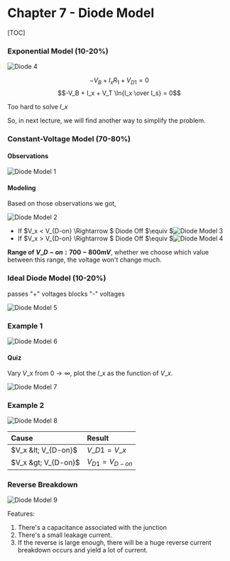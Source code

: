 # Chapter 7 - Diode Model



\[TOC\]

### Exponential Model \(10-20%\)

![Diode 4](http://pcih4qs1o.bkt.clouddn.com/Diode%204.jpg)

$$-V_B + I_xR_1 +V_{D1} =0$$ $$-V_B + I_x + V_T \ln{I_x \over I_s} = 0$$

Too hard to solve $I\_x$

So, in next lecture, we will find another way to simplify the problem.

### Constant-Voltage Model \(70-80%\)

#### Observations

![Diode Model 1](http://pcih4qs1o.bkt.clouddn.com/Diode%20Model%201.jpg)

#### Modeling

Based on those observations we got,

![Diode Model 2](http://pcih4qs1o.bkt.clouddn.com/Diode%20Model%202.jpg)

* If $V_x &lt; V_{D-on} \Rightarrow $ Diode Off $\equiv $![Diode Model 3](http://pcih4qs1o.bkt.clouddn.com/Diode%20Model%203.jpg)
* If $V_x &gt; V_{D-on} \Rightarrow $ Diode Off $\equiv $![Diode Model 4](http://pcih4qs1o.bkt.clouddn.com/Diode%20Model%204.jpg)

**Range of $V\_{D-on} :700 - 800 mV$**, whether we choose which value between this range, the voltage won't change much.

### Ideal Diode Model \(10-20%\)

passes "+" voltages blocks "-" voltages

![Diode Model 5](http://pcih4qs1o.bkt.clouddn.com/Diode%20Model%205.jpg)

### Example 1

![Diode Model 6](http://pcih4qs1o.bkt.clouddn.com/Diode%20Model%206.jpg)

#### Quiz

Vary $V\_x$ from $0 \rightarrow \infty$, plot the $I\_x$ as the function of $V\_x$.

![Diode Model 7](http://pcih4qs1o.bkt.clouddn.com/Diode%20Model%207.jpg)

### Example 2

![Diode Model 8](http://pcih4qs1o.bkt.clouddn.com/Diode%20Model%208.jpg)

| Cause | Result |
| :--- | :--- |
| $V_x &lt; V_{D-on}$ | $V\_{D1} = V\_x$ |
| $V_x &gt; V_{D-on}$ | $V_{D1} = V_{D-on}$ |

### Reverse Breakdown

![Diode Model 9](http://pcih4qs1o.bkt.clouddn.com/Diode%20Model%209.jpg)

Features:

1. There's a capacitance associated with the junction
2. There's a small leakage current.
3. If the reverse is large enough, there will be a huge reverse current breakdown occurs and yield a lot of current.


